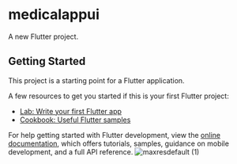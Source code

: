 # medicalappui

A new Flutter project.

## Getting Started

This project is a starting point for a Flutter application.

A few resources to get you started if this is your first Flutter project:

- [Lab: Write your first Flutter app](https://docs.flutter.dev/get-started/codelab)
- [Cookbook: Useful Flutter samples](https://docs.flutter.dev/cookbook)

For help getting started with Flutter development, view the
[online documentation](https://docs.flutter.dev/), which offers tutorials,
samples, guidance on mobile development, and a full API reference.
![maxresdefault (1)](https://github.com/Aadii-shah/medicalappui/assets/63057068/fe0b757d-c75a-4296-af59-9b6e4c29091e)

